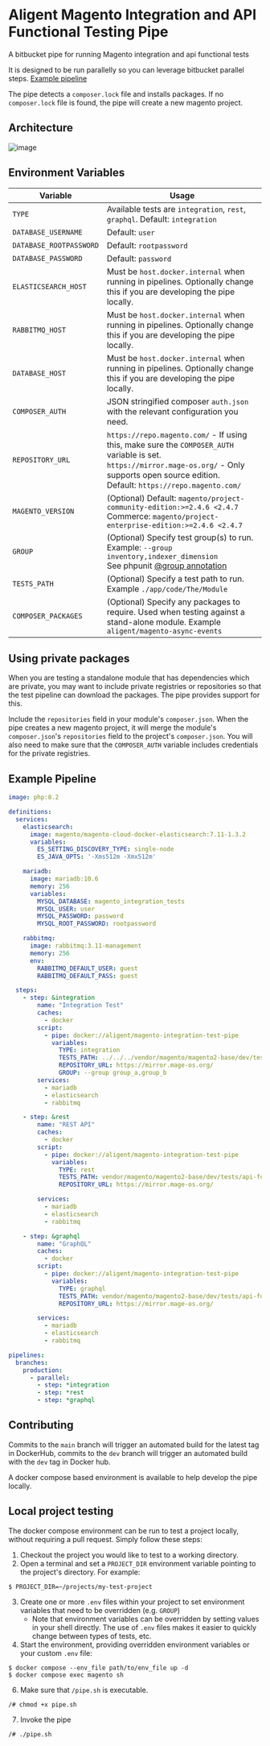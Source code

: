 # Aligent Magento Integration and API Functional Testing Pipe

A bitbucket pipe for running Magento integration and api functional tests 

It is designed to be run parallelly so you can leverage bitbucket parallel steps. [Example pipeline](#example-pipeline)

The pipe detects a `composer.lock` file and installs packages. If no `composer.lock` file is found, the pipe will create
a new magento project.

## Architecture
![image](https://user-images.githubusercontent.com/40108018/213162548-349aeb6a-fb87-4146-b903-ec30afcb32f5.png)


## Environment Variables

| Variable                | Usage                                                                                                                                                                                                          |
|-------------------------|----------------------------------------------------------------------------------------------------------------------------------------------------------------------------------------------------------------|
| `TYPE`                  | Available tests are `integration`, `rest`, `graphql`. Default: `integration`                                                                                                                                   |
| `DATABASE_USERNAME`     | Default: `user`                                                                                                                                                                                                |
| `DATABASE_ROOTPASSWORD` | Default: `rootpassword`                                                                                                                                                                                        |
| `DATABASE_PASSWORD`     | Default: `password`                                                                                                                                                                                            |
| `ELASTICSEARCH_HOST`    | Must be `host.docker.internal` when running in pipelines. Optionally change this if you are developing the pipe locally.                                                                                       |
| `RABBITMQ_HOST`         | Must be `host.docker.internal` when running in pipelines. Optionally change this if you are developing the pipe locally.                                                                                       |
| `DATABASE_HOST`         | Must be `host.docker.internal` when running in pipelines. Optionally change this if you are developing the pipe locally.                                                                                       |
| `COMPOSER_AUTH`         | JSON stringified composer `auth.json` with the relevant configuration you need.                                                                                                                                |
| `REPOSITORY_URL`        | `https://repo.magento.com/` - If using this, make sure the `COMPOSER_AUTH` variable is set. <br>  `https://mirror.mage-os.org/` - Only supports open source edition. <br> Default: `https://repo.magento.com/` |
| `MAGENTO_VERSION`       | (Optional) Default: `magento/project-community-edition:>=2.4.6 <2.4.7` <br> Commerce: `magento/project-enterprise-edition:>=2.4.6 <2.4.7`                                                                      |
| `GROUP`                 | (Optional) Specify test group(s) to run. Example: `--group inventory,indexer_dimension` <br> See phpunit [@group annotation](https://phpunit.readthedocs.io/en/9.5/annotations.html#group)                     |
| `TESTS_PATH`            | (Optional) Specify a test path to run. Example `./app/code/The/Module`                                                                                                                                         |
| `COMPOSER_PACKAGES`     | (Optional) Specify any packages to require. Used when testing against a stand-alone module. Example `aligent/magento-async-events`                                                                             |

## Using private packages
When you are testing a standalone module that has dependencies which are private, you may want to include private
registries or repositories so that the test pipeline can download the packages. The pipe provides support for this.

Include the `repositories` field in your module's `composer.json`. When the pipe creates a new magento project, it will
merge the module's `composer.json`'s `repositories`  field to the project's `composer.json`. You will also need
to make sure that the `COMPOSER_AUTH` variable includes credentials for the private registries.

## Example Pipeline
```yml
image: php:8.2

definitions:
  services:
    elasticsearch:
      image: magento/magento-cloud-docker-elasticsearch:7.11-1.3.2
      variables:
        ES_SETTING_DISCOVERY_TYPE: single-node
        ES_JAVA_OPTS: '-Xms512m -Xmx512m'

    mariadb:
      image: mariadb:10.6
      memory: 256
      variables:
        MYSQL_DATABASE: magento_integration_tests
        MYSQL_USER: user
        MYSQL_PASSWORD: password
        MYSQL_ROOT_PASSWORD: rootpassword

    rabbitmq:
      image: rabbitmq:3.11-management
      memory: 256
      env:
        RABBITMQ_DEFAULT_USER: guest
        RABBITMQ_DEFAULT_PASS: guest

  steps:
    - step: &integration
        name: "Integration Test"
        caches:
          - docker
        script:
          - pipe: docker://aligent/magento-integration-test-pipe
            variables:
              TYPE: integration
              TESTS_PATH: ../../../vendor/magento/magento2-base/dev/tests/integration/testsuite/Magento/Framework/MessageQueue/TopologyTest.php
              REPOSITORY_URL: https://mirror.mage-os.org/
              GROUP: --group group_a,group_b
        services: 
          - mariadb
          - elasticsearch
          - rabbitmq

    - step: &rest
        name: "REST API"
        caches:
          - docker
        script:
          - pipe: docker://aligent/magento-integration-test-pipe
            variables:
              TYPE: rest
              TESTS_PATH: vendor/magento/magento2-base/dev/tests/api-functional/testsuite/Magento/Directory/Api/CurrencyInformationAcquirerTest.php
              REPOSITORY_URL: https://mirror.mage-os.org/

        services: 
          - mariadb
          - elasticsearch
          - rabbitmq

    - step: &graphql
        name: "GraphQL"
        caches:
          - docker
        script:
          - pipe: docker://aligent/magento-integration-test-pipe
            variables:
              TYPE: graphql
              TESTS_PATH: vendor/magento/magento2-base/dev/tests/api-functional/testsuite/Magento/GraphQl/Directory/CurrencyTest.php
              REPOSITORY_URL: https://mirror.mage-os.org/

        services: 
          - mariadb
          - elasticsearch
          - rabbitmq

pipelines:
  branches:
    production:
      - parallel:
        - step: *integration
        - step: *rest
        - step: *graphql
```

## Contributing

Commits to the `main` branch will trigger an automated build for the latest tag in DockerHub, commits to the `dev`
branch will trigger an automated build with the `dev` tag in Docker hub.

A docker compose based environment is available to help develop the pipe locally.

## Local project testing

The docker compose environment can be run to test a project locally, without requiring a pull request. Simply follow these steps:

1. Checkout the project you would like to test to a working directory.
2. Open a terminal and set a `PROJECT_DIR` environment variable pointing to the project's directory. For example:

```shell
$ PROJECT_DIR=~/projects/my-test-project
```
3. Create one or more `.env` files within your project to set environment variables that need to be overridden (e.g. `GROUP`)
   *  Note that environment variables can be overridden by setting values in your shell directly. The use of `.env` files makes it easier to quickly change between types of tests, etc.
4. Start the environment, providing overridden environment variables or your custom `.env` file:

```shell
$ docker compose --env_file path/to/env_file up -d
$ docker compose exec magento sh
```

6. Make sure that `/pipe.sh` is executable.

```shell
/# chmod +x pipe.sh
```

7. Invoke the pipe

```shell
/# ./pipe.sh
```

